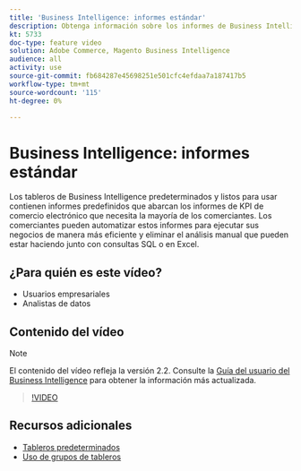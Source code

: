 ```yaml
---
title: 'Business Intelligence: informes estándar'
description: Obtenga información sobre los informes de Business Intelligence estándar, disponibles de forma predeterminada.
kt: 5733
doc-type: feature video
solution: Adobe Commerce, Magento Business Intelligence
audience: all
activity: use
source-git-commit: fb684287e45698251e501cfc4efdaa7a187417b5
workflow-type: tm+mt
source-wordcount: '115'
ht-degree: 0%

---
```



# Business Intelligence: informes estándar

Los tableros de Business Intelligence predeterminados y listos para usar contienen informes predefinidos que abarcan los informes de KPI de comercio electrónico que necesita la mayoría de los comerciantes. Los comerciantes pueden automatizar estos informes para ejecutar sus negocios de manera más eficiente y eliminar el análisis manual que pueden estar haciendo junto con consultas SQL o en Excel.

## ¿Para quién es este vídeo?

- Usuarios empresariales
- Analistas de datos

## Contenido del vídeo

>[!NOTE]
>
>El contenido del vídeo refleja la versión 2.2. Consulte la [Guía del usuario del Business Intelligence](https://docs.magento.com/mbi/) para obtener la información más actualizada.

>[!VIDEO](https://video.tv.adobe.com/v/35987?quality=12&learn=on)

## Recursos adicionales

- [Tableros predeterminados](https://docs.magento.com/mbi/data-user/dashboards/dashboards-pro.html)
- [Uso de grupos de tableros](https://docs.magento.com/mbi/data-user/dashboards/using-dashboard-groups.html)
